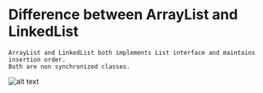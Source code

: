 # Difference between ArrayList and LinkedList

```
ArrayList and LinkedList both implements List interface and maintains insertion order. 
Both are non synchronized classes.
```

![alt text](https://https://github.com/maainul/Java/image/arrayVsList.png "")
